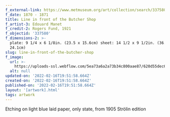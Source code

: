 ```yaml
---
f_external-link: https://www.metmuseum.org/art/collection/search/337580
f_date: 1870 - 1871
title: Line in front of the Butcher Shop
f_artist-3: Edouard Manet
f_credit-2: Rogers Fund, 1921
f_objectid: '337580'
f_dimensions-2: >-
  plate: 9 1/4 x 6 1/8in. (23.5 x 15.6cm) sheet: 14 1/2 x 9 1/2in. (36.8 x
  24.1cm)
slug: line-in-front-of-the-butcher-shop
f_image:
  url: >-
    https://uploads-ssl.webflow.com/5ea73a6a2a73b34c800aae87/620d55dec60e1941fa7a6f34_DP815331.jpeg
  alt: null
updated-on: '2022-02-16T19:51:58.664Z'
created-on: '2022-02-16T19:51:58.664Z'
published-on: '2022-02-16T19:51:58.664Z'
layout: '[artwork].html'
tags: artwork
---
```


Etching on light blue laid paper, only state, from 1905 Strölin edition
